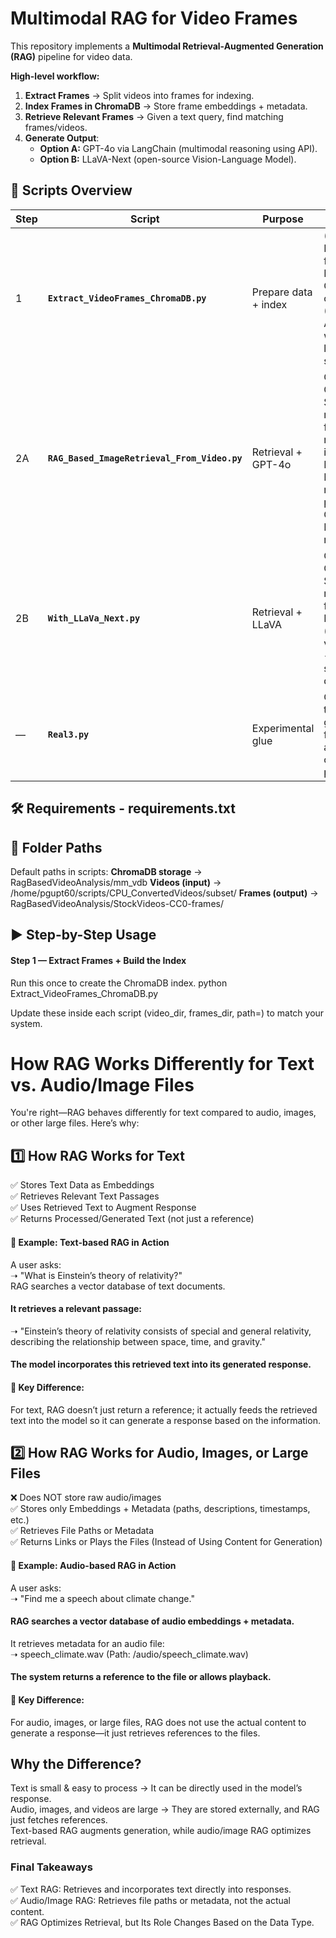 # Multimodal RAG for Video Frames

This repository implements a **Multimodal Retrieval-Augmented Generation (RAG)** pipeline for video data.

**High-level workflow:**
1. **Extract Frames** → Split videos into frames for indexing.
2. **Index Frames in ChromaDB** → Store frame embeddings + metadata.
3. **Retrieve Relevant Frames** → Given a text query, find matching frames/videos.
4. **Generate Output**:
   - **Option A:** GPT-4o via LangChain (multimodal reasoning using API).
   - **Option B:** LLaVA-Next (open-source Vision-Language Model).

## 📂 Scripts Overview

| Step | Script | Purpose | Key Steps |
|------|--------|---------|-----------|
| 1 | **`Extract_VideoFrames_ChromaDB.py`** | Prepare data + index | (Optional) Extract frames → Initialize ChromaDB collection (OpenCLIP) → Add frames with metadata linking to source videos |
| 2A | **`RAG_Based_ImageRetrieval_From_Video.py`** | Retrieval + GPT-4o | Query ChromaDB → Select representative frame(s) + related image/text → Package into LangChain multimodal prompt → Call GPT-4o → Display results |
| 2B | **`With_LLaVa_Next.py`** | Retrieval + LLaVA | Query ChromaDB → Send retrieved frame(s) to LLaVA-Next (image or video variant) → Generate scene descriptions |
| — | **`Real3.py`** | Experimental glue | Combine or test retrieval + generation flows; can be adapted for custom pipelines |

## 🛠 Requirements - requirements.txt

## 📁 Folder Paths
Default paths in scripts:
**ChromaDB storage** → RagBasedVideoAnalysis/mm_vdb
**Videos (input)** → /home/pgupt60/scripts/CPU_ConvertedVideos/subset/
**Frames (output)** → RagBasedVideoAnalysis/StockVideos-CC0-frames/


## ▶️ Step-by-Step Usage
#### Step 1 — Extract Frames + Build the Index
Run this once to create the ChromaDB index.
python Extract_VideoFrames_ChromaDB.py




Update these inside each script (video_dir, frames_dir, path=) to match your system.
# How RAG Works Differently for Text vs. Audio/Image Files <br>
You're right—RAG behaves differently for text compared to audio, images, or other large files. Here’s why:<br>

## 1️⃣ How RAG Works for Text<br>
✅ Stores Text Data as Embeddings<br>
✅ Retrieves Relevant Text Passages<br>
✅ Uses Retrieved Text to Augment Response<br>
✅ Returns Processed/Generated Text (not just a reference)<br>

#### 🔹 Example: Text-based RAG in Action<br>
A user asks:<br>
➝ "What is Einstein’s theory of relativity?"<br>
RAG searches a vector database of text documents.<br>
#### It retrieves a relevant passage:<br>
➝ "Einstein’s theory of relativity consists of special and general relativity, describing the relationship between space, time, and gravity."
#### The model incorporates this retrieved text into its generated response.<br>
#### 🔑 Key Difference:<br>
For text, RAG doesn’t just return a reference; it actually feeds the retrieved text into the model so it can generate a response based on the information.<br>

## 2️⃣ How RAG Works for Audio, Images, or Large Files<br>
❌ Does NOT store raw audio/images<br>
✅ Stores only Embeddings + Metadata (paths, descriptions, timestamps, etc.)<br>
✅ Retrieves File Paths or Metadata<br>
✅ Returns Links or Plays the Files (Instead of Using Content for Generation)<br>

#### 🔹 Example: Audio-based RAG in Action<br>
A user asks:<br>
➝ "Find me a speech about climate change."<br>
#### RAG searches a vector database of audio embeddings + metadata.<br>
It retrieves metadata for an audio file:<br>
➝ speech_climate.wav (Path: /audio/speech_climate.wav)<br>
#### The system returns a reference to the file or allows playback.<br>
#### 🔑 Key Difference:<br>
For audio, images, or large files, RAG does not use the actual content to generate a response—it just retrieves references to the files.

## Why the Difference?<br>
Text is small & easy to process → It can be directly used in the model’s response.<br>
Audio, images, and videos are large → They are stored externally, and RAG just fetches references.<br>
Text-based RAG augments generation, while audio/image RAG optimizes retrieval.<br>
### Final Takeaways<br>
✅ Text RAG: Retrieves and incorporates text directly into responses.<br>
✅ Audio/Image RAG: Retrieves file paths or metadata, not the actual content.<br>
✅ RAG Optimizes Retrieval, but Its Role Changes Based on the Data Type.<br>
